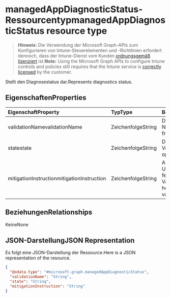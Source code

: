 # <a name="managedappdiagnosticstatus-resource-type"></a><span data-ttu-id="5823a-101">managedAppDiagnosticStatus-Ressourcentyp</span><span class="sxs-lookup"><span data-stu-id="5823a-101">managedAppDiagnosticStatus resource type</span></span>

> <span data-ttu-id="5823a-102">**Hinweis:** Die Verwendung der Microsoft Graph-APIs zum Konfigurieren von Intune-Steuerelementen und -Richtlinien erfordert dennoch, dass der Intune-Dienst vom Kunden [ordnungsgemäß lizenziert](https://go.microsoft.com/fwlink/?linkid=839381) ist.</span><span class="sxs-lookup"><span data-stu-id="5823a-102">**Note:** Using the Microsoft Graph APIs to configure Intune controls and policies still requires that the Intune service is [correctly licensed](https://go.microsoft.com/fwlink/?linkid=839381) by the customer.</span></span>

<span data-ttu-id="5823a-103">Stellt den Diagnosestatus dar.</span><span class="sxs-lookup"><span data-stu-id="5823a-103">Represents diagnostics status.</span></span>
## <a name="properties"></a><span data-ttu-id="5823a-104">Eigenschaften</span><span class="sxs-lookup"><span data-stu-id="5823a-104">Properties</span></span>
|<span data-ttu-id="5823a-105">Eigenschaft</span><span class="sxs-lookup"><span data-stu-id="5823a-105">Property</span></span>|<span data-ttu-id="5823a-106">Typ</span><span class="sxs-lookup"><span data-stu-id="5823a-106">Type</span></span>|<span data-ttu-id="5823a-107">Beschreibung</span><span class="sxs-lookup"><span data-stu-id="5823a-107">Description</span></span>|
|:---|:---|:---|
|<span data-ttu-id="5823a-108">validationName</span><span class="sxs-lookup"><span data-stu-id="5823a-108">validationName</span></span>|<span data-ttu-id="5823a-109">Zeichenfolge</span><span class="sxs-lookup"><span data-stu-id="5823a-109">String</span></span>|<span data-ttu-id="5823a-110">Der leicht zu prüfende Name</span><span class="sxs-lookup"><span data-stu-id="5823a-110">The validation friendly name</span></span>|
|<span data-ttu-id="5823a-111">state</span><span class="sxs-lookup"><span data-stu-id="5823a-111">state</span></span>|<span data-ttu-id="5823a-112">Zeichenfolge</span><span class="sxs-lookup"><span data-stu-id="5823a-112">String</span></span>|<span data-ttu-id="5823a-113">Der Status des Vorgangs</span><span class="sxs-lookup"><span data-stu-id="5823a-113">The state of the operation</span></span>|
|<span data-ttu-id="5823a-114">mitigationInstruction</span><span class="sxs-lookup"><span data-stu-id="5823a-114">mitigationInstruction</span></span>|<span data-ttu-id="5823a-115">Zeichenfolge</span><span class="sxs-lookup"><span data-stu-id="5823a-115">String</span></span>|<span data-ttu-id="5823a-116">Anweisungen zum Umgehen einer fehlgeschlagenen Validierung</span><span class="sxs-lookup"><span data-stu-id="5823a-116">Instruction on how to mitigate a failed validation</span></span>|

## <a name="relationships"></a><span data-ttu-id="5823a-117">Beziehungen</span><span class="sxs-lookup"><span data-stu-id="5823a-117">Relationships</span></span>
<span data-ttu-id="5823a-118">Keine</span><span class="sxs-lookup"><span data-stu-id="5823a-118">None</span></span>
## <a name="json-representation"></a><span data-ttu-id="5823a-119">JSON-Darstellung</span><span class="sxs-lookup"><span data-stu-id="5823a-119">JSON Representation</span></span>
<span data-ttu-id="5823a-120">Es folgt eine JSON-Darstellung der Ressource.</span><span class="sxs-lookup"><span data-stu-id="5823a-120">Here is a JSON representation of the resource.</span></span>
<!--{
  "blockType": "resource",
  "@odata.type": "microsoft.graph.managedAppDiagnosticStatus"
}-->
``` json
{
  "@odata.type": "#microsoft.graph.managedAppDiagnosticStatus",
  "validationName": "String",
  "state": "String",
  "mitigationInstruction": "String"
}
```



